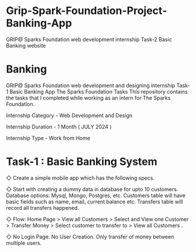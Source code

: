 # Grip-Spark-Foundation-Project-Banking-App
GRIP@ Sparks Foundation web development internship Task-2 Basic Banking website
# Banking
GRIP@ Sparks Foundation  web development and designing internship Task-1 Basic Banking App
The Sparks Foundation Tasks
This repository contains the tasks that I completed while working as an intern for The Sparks Foundation.

Internship Category - Web Development and Design

Internship Duration - 1 Month ( JULY 2024 )

Internship Type - Work from Home

# Task-1 : Basic Banking System                                      
◇ Create a simple mobile app which has the following specs.

◇ Start with creating a dummy data in database for upto 10
customers. Database options: Mysql, Mongo, Postgres, etc.
Customers table will have basic fields such as name, email,
current balance etc. Transfers table will record all transfers
happened.

◇ Flow: Home Page > View all Customers > Select and View one
Customer > Transfer Money > Select customer to transfer to >
View all Customers .

◇ No Login Page. No User Creation. Only transfer of money
between multiple users.


